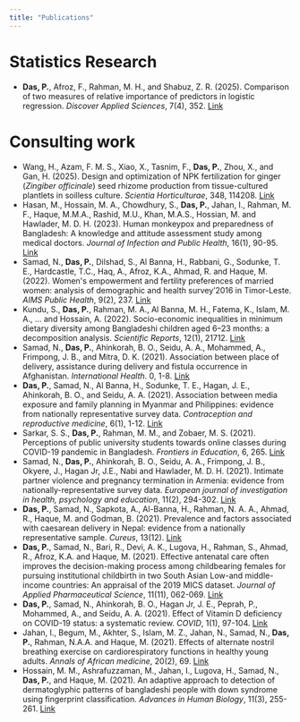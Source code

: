 ```yaml
---
title: "Publications"
---
```

# Statistics Research

-   **Das, P.**, Afroz, F., Rahman, M. H., and Shabuz, Z. R. (2025). Comparison of two measures of relative importance of predictors in logistic regression. *Discover Applied Sciences*, 7(4), 352. [Link](https://doi.org/10.1007/s42452-025-06818-4)

# Consulting work

-   Wang, H., Azam, F. M. S., Xiao, X., Tasnim, F., **Das, P.**, Zhou, X., and Gan, H. (2025). Design and optimization of NPK fertilization for ginger (*Zingiber officinale*) seed rhizome production from tissue-cultured plantlets in soilless culture. *Scientia Horticulturae*, 348, 114208. [Link](https://www.sciencedirect.com/science/article/pii/S0304423825002572)
-   Hasan, M., Hossain, M. A., Chowdhury, S., **Das, P.**, Jahan, I., Rahman, M. F., Haque, M.M.A., Rashid, M.U., Khan, M.A.S., Hossian, M. and Hawlader, M. D. H. (2023). Human monkeypox and preparedness of Bangladesh: A knowledge and attitude assessment study among medical doctors. *Journal of Infection and Public Health*, 16(1), 90-95. [Link](https://doi.org/10.1016/j.jiph.2022.11.032)
-   Samad, N., **Das, P.**, Dilshad, S., Al Banna, H., Rabbani, G., Sodunke, T. E., Hardcastle, T.C., Haq, A., Afroz, K.A., Ahmad, R. and Haque, M. (2022). Women's empowerment and fertility preferences of married women: analysis of demographic and health survey’2016 in Timor-Leste. *AIMS Public Health*, 9(2), 237. [Link](https://doi.org/10.3934/publichealth.2022017)
-   Kundu, S., **Das, P.**, Rahman, M. A., Al Banna, M. H., Fatema, K., Islam, M. A., ... and Hossain, A. (2022). Socio-economic inequalities in minimum dietary diversity among Bangladeshi children aged 6–23 months: a decomposition analysis. *Scientific Reports*, 12(1), 21712. [Link](https://doi.org/10.1038/s41598-022-26305-9)
-   Samad, N., **Das, P.**, Ahinkorah, B. O., Seidu, A. A., Mohammed, A., Frimpong, J. B., and Mitra, D. K. (2021). Association between place of delivery, assistance during delivery and fistula occurrence in Afghanistan. *International Health*. 0, 1-8. [Link](https://doi.org/10.1093/inthealth/ihab074)
-   **Das, P.**, Samad, N., Al Banna, H., Sodunke, T. E., Hagan, J. E., Ahinkorah, B. O., and Seidu, A. A. (2021). Association between media exposure and family planning in Myanmar and Philippines: evidence from nationally representative survey data. *Contraception and reproductive medicine*, 6(1), 1-12. [Link](https://doi.org/10.1186/s40834-021-00154-9)
-   Sarkar, S. S., **Das, P.**, Rahman, M. M., and Zobaer, M. S. (2021). Perceptions of public university students towards online classes during COVID-19 pandemic in Bangladesh. *Frontiers in Education*, 6, 265. [Link](https://doi.org/10.3389/feduc.2021.703723)
-   Samad, N., **Das, P.**, Ahinkorah, B. O., Seidu, A. A., Frimpong, J. B., Okyere, J., Hagan Jr, J.E., Nabi and Hawlader, M. D. H. (2021). Intimate partner violence and pregnancy termination in Armenia: evidence from nationally-representative survey data. *European journal of investigation in health, psychology and education*, 11(2), 294-302. [Link](https://doi.org/10.3390/ejihpe11020022)
-   **Das, P.**, Samad, N., Sapkota, A., Al-Banna, H., Rahman, N. A. A., Ahmad, R., Haque, M. and Godman, B. (2021). Prevalence and factors associated with caesarean delivery in Nepal: evidence from a nationally representative sample. *Cureus*, 13(12). [Link](https://assets.cureus.com/uploads/original_article/pdf/78432/20220109-9274-ergcg6.pdf)
-   **Das, P.**, Samad, N., Bari, R., Devi, A. K., Lugova, H., Rahman, S., Ahmad, R., Afroz, K.A. and Haque, M. (2021). Effective antenatal care often improves the decision-making process among childbearing females for pursuing institutional childbirth in two South Asian Low-and middle-income countries: An appraisal of the 2019 MICS dataset. *Journal of Applied Pharmaceutical Science*, 11(11), 062-069. [Link](https://dx.doi.org/10.7324/JAPS.2021.1101108)
-   **Das, P.**, Samad, N., Ahinkorah, B. O., Hagan Jr, J. E., Peprah, P., Mohammed, A., and Seidu, A. A. (2021). Effect of Vitamin D deficiency on COVID-19 status: a systematic review. *COVID*, 1(1), 97-104. [Link](https://doi.org/10.3390/covid1010008)
-   Jahan, I., Begum, M., Akhter, S., Islam, M. Z., Jahan, N., Samad, N., **Das, P.**, Rahman, N.A.A. and Haque, M. (2021). Effects of alternate nostril breathing exercise on cardiorespiratory functions in healthy young adults. *Annals of African medicine*, 20(2), 69. [Link](https://journals.lww.com/aoam/fulltext/2021/20020/effects_of_alternate_nostril_breathing_exercise_on.1.aspx)
-   Hossain, M. M., Ashrafuzzaman, M., Jahan, I., Lugova, H., Samad, N., **Das, P.**, and Haque, M. (2021). An adaptive approach to detection of dermatoglyphic patterns of bangladeshi people with down syndrome using fingerprint classification. *Advances in Human Biology*, 11(3), 255-261. [Link](https://journals.lww.com/adhb/fulltext/2021/11030/An_Adaptive_Approach_to_Detection_of.10.aspx)

